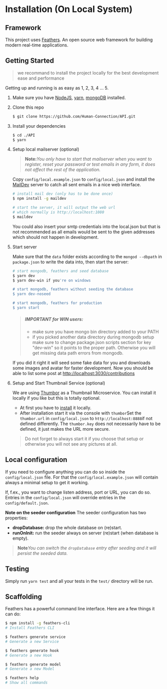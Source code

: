 # Installation \(On Local System\)

## Framework

This project uses [Feathers](http://feathersjs.com). An open source web framework for building modern real-time applications.

## Getting Started

> we recommand to install the project locally for the best development ease and performance

Getting up and running is as easy as 1, 2, 3, 4 ... 5.

1. Make sure you have [NodeJS](https://nodejs.org/), [yarn](https://yarnpkg.com), [mongoDB](https://www.mongodb.com/download-center#community) installed.

2. Clone this repo

   ```bash
   $ git clone https://github.com/Human-Connection/API.git
   ```

3. Install your dependencies

   ```bash
   $ cd ./API
   $ yarn
   ```

4. Setup local mailserver \(optional\)

   > **Note:**_You only have to start that mailserver when you want to register, reset your password or test emails in any form, it does not affect the rest of the application._

   Copy `config/local.example.json` to `config/local.json` and install the [MailDev](https://github.com/djfarrelly/MailDev) server to catch all sent emails in a nice web interface.

   ```bash
   # install mail dev (only has to be done once)
   $ npm install -g maildev

   # start the server, it will output the web url 
   # which normally is http://localhost:1080
   $ maildev
   ```

   You could also insert your smtp credentials into the local.json but that is not recommended as all emails would be sent to the given addresses which should not happen in development.

5. Start server

   Make sure that the `data` folder exists according to the `mongod --dbpath` in `package.json` to write the data into, then start the server:

   ```bash
   # start mongodb, feathers and seed database
   $ yarn dev
   $ yarn dev-win if you're on windows

   # start mongodb, feathers without seeding the database
   $ yarn dev-noseed

   # start mongodb, feathers for production
   $ yarn start
   ```

   > ##### IMPORTANT for WIN users:
   >
   > * make sure you have mongo bin directory added to your PATH
   > * if you picked another data directory during mongodb setup make sure to change package.json scripts section for key "dev-win" so it points to the proper path. Otherwise you will get missing data path errors from mongodb.

   If you did it right it will seed some fake data for you and downloads some images and avatar for faster development. Now you should be able to list some post at [http://localhost:3030/contributions](http://localhost:3030/contributions)

6. Setup and Start Thumbnail Service \(optional\)

   We are using [Thumbor](https://github.com/thumbor/thumbor) as a Thumbnail Microservice. You can install it locally if you like but this is totally optional.

   * At first you have to [install](http://thumbor.readthedocs.io/en/latest/installing.html) it locally.
   * After installation start it via the console with `thumbor`Set the `thumbor.url` in `config/local.json` to `http://localhost:8888`if not defined differently. The `thumbor.key` does not necessarily have to be defined, it just makes the URL more secure.

   > Do not forget to always start it if you choose that setup or otherwise you will not see any pictures at all.

## Local configuration

If you need to configure anything you can do so inside the `config/local.json` file. For that the `config/local.example.json` will contain always a minimal setup to get it working.

If, f.ex., you want to change listen address, port or URL, you can do so. Entries in the `config/local.json` will override entries in the `config/default.json`.

**Note on the seeder configuration** The seeder configuration has two properties:

* **dropDatabase:**
   drop the whole database on \(re\)start.
* **runOnInit:**
   run the seeder always on server \(re\)start \(when database is empty\).

> **Note**_You can switch the _`dropDatabase`_ entry after seeding and it will persist the seeded data._

## Testing

Simply run `yarn test` and all your tests in the `test/` directory will be run.

## Scaffolding

Feathers has a powerful command line interface. Here are a few things it can do:

```bash
$ npm install -g feathers-cli             
# Install Feathers CLI

$ feathers generate service               
# Generate a new Service

$ feathers generate hook                  
# Generate a new Hook

$ feathers generate model                 
# Generate a new Model

$ feathers help
# Show all commands
```



